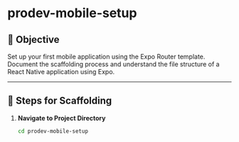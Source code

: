 # prodev-mobile-setup

## 📌 Objective

Set up your first mobile application using the Expo Router template. Document the scaffolding process and understand the file structure of a React Native application using Expo.

---

## 🚀 Steps for Scaffolding

1. **Navigate to Project Directory**
   ```bash
   cd prodev-mobile-setup
   ```
